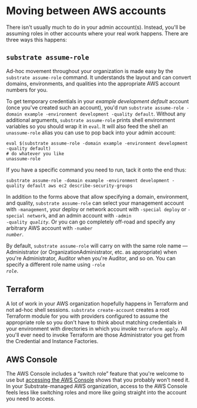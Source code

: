 # Moving between AWS accounts

There isn't usually much to do in your admin account(s). Instead, you'll be assuming roles in other accounts where your real work happens. There are three ways this happens:

## `substrate assume-role`

Ad-hoc movement throughout your organization is made easy by the `substrate assume-role` command. It understands the layout and can convert domains, environments, and qualities into the appropriate AWS account numbers for you.

To get temporary credentials in your _example development default_ account (once you've created such an account), you'd run `substrate assume-role -domain example -environment development -quality default`. Without any additional arguments, `substrate assume-role` prints shell environment variables so you should wrap it in `eval`. It will also feed the shell an `unassume-role` alias you can use to pop back into your admin account:

    eval $(substrate assume-role -domain example -environment development -quality default)
    # do whatever you like
    unassume-role

If you have a specific command you need to run, tack it onto the end thus:

    substrate assume-role -domain example -environment development -quality default aws ec2 describe-security-groups

In addition to the forms above that allow specifying a domain, environment, and quality, `substrate assume-role` can select your management account with `-management`, your deploy or network account with `-special deploy` or `-special network`, and an admin account with <code>-admin -quality <em>quality</em></code>. Or you can go completely off-road and specify any arbitrary AWS account with <code>-number <em>number</em></code>.

By default, `substrate assume-role` will carry on with the same role name &mdash; Administrator (or OrganizationAdministrator, etc. as appropriate) when you're Administrator, Auditor when you're Auditor, and so on. You can specify a different role name using <code>-role <em>role</em></code>.

## Terraform

A lot of work in your AWS organization hopefully happens in Terraform and not ad-hoc shell sessions. `substrate create-account` creates a root Terraform module for you with providers configured to assume the appropriate role so you don't have to think about matching credentials in your environment with directories in which you invoke `terraform apply`. All you'll ever need to invoke Terraform are those Administrator you get from the Credential and Instance Factories.

## AWS Console

The AWS Console includes a &ldquo;switch role&rdquo; feature that you're welcome to use but [accessing the AWS Console](../accessing-the-aws-console/) shows that you probably won't need it. In your Substrate-managed AWS organization, access to the AWS Console feels less like switching roles and more like going straight into the account you need to access.
